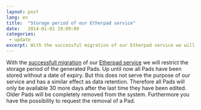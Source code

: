 ```yaml
---
layout: post
lang: en
title:  "Storage period of our Etherpad service"
date:   2014-01-01 19:09:09
categories:
 - update
excerpt: With the successful migration of our Etherpad service we will restrict the storage period of the generated Pads. 
---
```

With the [successfull migration](/update/2013/12/21/wartungsarbeiten-an-unserem-etherpad-dienst.html)  of our [Etherpad service](/service/etherpad.html) we will restrict the storage period of the generated Pads. Up until now all Pads have been stored without a date of expiry. But this does not serve the purpose of our service and has a similar effect as data retention. Therefore all Pads will only be available 30 more days after the last time they have been edited. Older Pads will be completely removed from the system. Furthermore you have the possibility to request the removal of a Pad.
